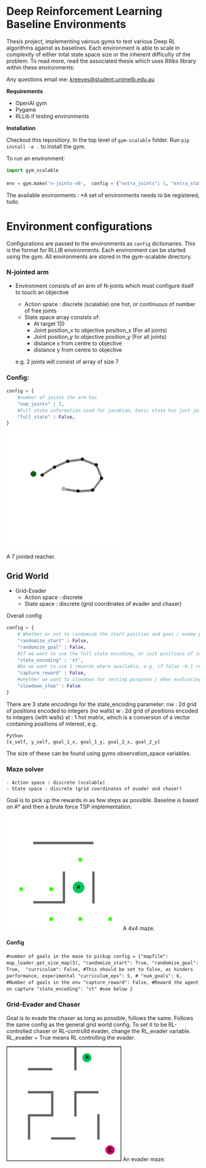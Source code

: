 # Deep Reinforcement Learning Baseline Environments

Thesis project, implementing vairous gyms to test various Deep RL algorithms against as baselines.
Each environment is able to scale in complexity of either total state space size or the inherent difficulty of the problem.
To read more, read the associated thesis which uses Rllibs library within these environments:



Any questions email me:
kreeves@student.unimelb.edu.au

**Requirements**
- OpenAI gym
- Pygame
- RLLib if testing environments

**Installation** 

Checkout this repositiory.
In the top level of `gym-scalable` folder. 
Run `pip install -e .` to install the gym.

To run an environment:
```Python
import gym_scalable

env = gym.make('n-joints-v0',  config = {"extra_joints": 1, "extra_state": False})
```
The available environments : 
*A set of environments needs to be registered, todo.

# Environment configurations

Configurations are passed to the environments as `config` dictionaries. This is the format for RLLIB environments.
Each environment can be started using the gym. All environments are stored in the gym-scalable directory.
### N-jointed arm
- Environment consists of an arm of N-joints which must configure itself    to touch an objective

    - Action space : discrete (scalable) one hot, or continuous of number of free joints
    - State space array consists of:
        - At target 1|0
        - Joint position_x to objective position_x  (For all joints)
        - Joint position_y to objective position_y (For all joints)
        - distance x from centre to objective
        - distance y from centre to objective
        
    e.g. 2 joints will consist of array of size 7
### Config:
```python
config = {
    #number of joints the arm has
    "num_joints" : 3,
    #Full state information used for jacobian, basic state has just joint (x,y) positions
    "full_state" : False,
}

```
<p>
    <img src="images/7joints.png" width="300" height="300" />
</p>
A 7 jointed reacher.

    
 ## Grid World
 - Grid-Evader
    - Action space : discrete
    - State space : discrete (grid coordinates of evader and chaser)
    
Overall config

```python
config = {
    # Whether or not to randomize the start position and goal / enemy positions
    "randomize_start" : False,
    "randomize_goal" : False,
    #If we want to use the full state encoding, or just positions of interest
    "state_encoding" : 'st',
    #Do we want to use 1 rewards where available, e.g. if false -0.1 rewards used, as outlined in Sutton 2018
    "capture_reward" : False,
    #whether we want to slowdown for testing purposes / when evaluating
    "slowdown_step" : False
}

```
There are 3 state encodings for the state_encoding parameter:
nw : 2d grid of positions encoded to integers (no walls)
w : 2d grid of positions encoded to integers (with walls)
st : 1 hot matrix, which is a conversion of a vector containing positions of interest, e.g. 

```
Python
[x_self, y_self, goal_1_x, goal_1_y, goal_2_x, goal_2_y]
```
The size of these can be found using gyms observation_space variables.

### Maze solver
    - Action space : discrete (scalable)
    - State space : discrete (grid coordinates of evader and chaser)
 
Goal is to pick up the rewards in as few steps as possible. Baseline is based on A* and then a brute force TSP implementation. 

<p>
    <img src="images/4x4_maze.png" width="300" height="300" />
    A 4x4 maze. 
</p>




#### Config
`
#number of goals in the maze to pickup
config = {"mapfile": map_loader.get_size_map(3),
          "randomize_start": True,
          "randomize_goal": True, 
          "curriculum": False, #This should be set to false, as hinders performance, experimental
          "curriculum_eps": 5, #
          "num_goals": 6, #Number of goals in the env
          "capture_reward": False, #Reward the agent on capture
          "state_encoding": "st" #see below
          }
`

### Grid-Evader and Chaser
 
Goal is to evade the chaser as long as possible, follows the same. Follows the same config as the general grid world config.
To set it to be RL-controlled chaser or RL-controlld evader, change the RL_evader variable. RL_evader = True means RL controlling the evader.

<p>
    <img src="images/evader_chaser.png" width="300" height="300" />
    An evader maze. 
</p>



